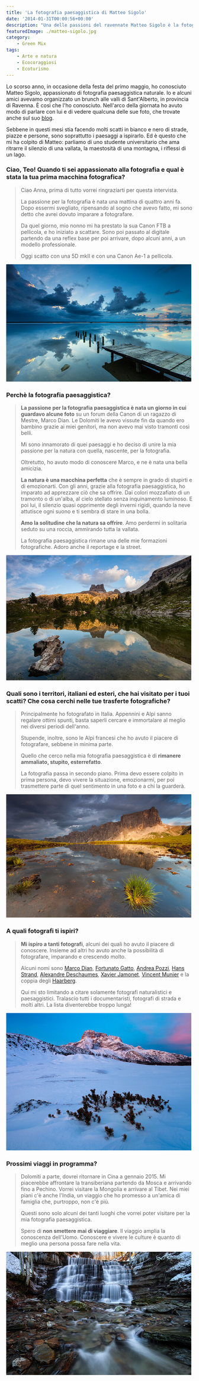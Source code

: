 ```yaml
---
title: 'La fotografia paesaggistica di Matteo Sigolo'
date: '2014-01-31T00:00:56+00:00'
description: "Una delle passioni del ravennate Matteo Sigolo è la fotografia paesaggistica naturale, motivo per cui viaggia l'Italia e l'estero con tutta la sua attrezzatura."
featuredImage: ./matteo-sigolo.jpg
category:
    - Green Mix
tags:
    - Arte e natura
    - Ecocoraggiosi
    - Ecoturismo
---
```


Lo scorso anno, in occasione della festa del primo maggio, ho conosciuto Matteo Sigolo, appassionato di fotografia paesaggistica naturale.
Io e alcuni amici avevamo organizzato un brunch alle valli di Sant'Alberto, in provincia di Ravenna. È così che l'ho conosciuto.
Nell'arco della giornata ho avuto modo di parlare con lui e di vedere qualcuna delle sue foto, che trovate anche sul suo [blog](http://teozzstudio.com).

Sebbene in questi mesi stia facendo molti scatti in bianco e nero di strade, piazze e persone, sono soprattutto i paesaggi a ispirarlo.
Ed è questo che mi ha colpito di Matteo: parliamo di uno studente universitario che ama ritrarre il silenzio di una vallata, la maestosità di una montagna, i riflessi di un lago.

### Ciao, Teo! Quando ti sei appassionato alla fotografia e qual è stata la tua prima macchina fotografica?

> Ciao Anna, prima di tutto vorrei ringraziarti per questa intervista.
>
> La passione per la fotografia è nata una mattina di quattro anni fa. Dopo essermi svegliato, ripensando al sogno che avevo fatto, mi sono detto che avrei dovuto imparare a fotografare.
>
> Da quel giorno, mio nonno mi ha prestato la sua Canon FTB a pellicola, e ho iniziato a scattare. Sono poi passato al digitale partendo da una reflex base per poi arrivare, dopo alcuni anni, a un modello professionale.
>
> Oggi scatto con una 5D mkII e con una Canon Ae-1 a pellicola.

![The X Ravenna (Ph. Matteo Sigolo)](./matteo-sigolo-4.jpg)

### Perchè la fotografia paesaggistica?

> **La passione per la fotografia paesaggistica è nata un giorno in cui guardavo alcune foto** su un forum della Canon di un ragazzo di Mestre, Marco Dian. Le Dolomiti le avevo vissute fin da quando ero bambino grazie ai miei genitori, ma non avevo mai visto tramonti così belli.
>
> Mi sono innamorato di quei paesaggi e ho deciso di unire la mia passione per la natura con quella, nascente, per la fotografia.
>
> Oltretutto, ho avuto modo di conoscere Marco, e ne è nata una bella amicizia.
>
> **La natura è una macchina perfetta** che è sempre in grado di stupirti e di emozionarti. Con gli anni, grazie alla fotografia paesaggistica, ho imparato ad apprezzare ciò che sa offrire. Dai colori mozzafiato di un tramonto o di un'alba, al cielo stellato senza inquinamento luminoso. E poi lui, il silenzio quasi opprimente degli inverni rigidi, quando la neve attutisce ogni suono e ti sembra di stare in una bolla.
>
> **Amo la solitudine che la natura sa offrire**. Amo perdermi in solitaria seduto su una roccia, ammirando tutta la vallata.
>
> La fotografia paesaggistica rimane una delle mie formazioni fotografiche. Adoro anche il reportage e la street.

![Spotlight Under The Averau passo Falzarego lago di Limides Dolomiti (Ph. Matteo Sigolo)](./matteo-sigolo-3.jpg)

### Quali sono i territori, italiani ed esteri, che hai visitato per i tuoi scatti? Che cosa cerchi nelle tue trasferte fotografiche?

> Principalmente ho fotografato in Italia. Appennini e Alpi sanno regalare ottimi spunti, basta saperli cercare e immortalare al meglio nei diversi periodi dell'anno.
>
> Stupende, inoltre, sono le Alpi francesi che ho avuto il piacere di fotografare, sebbene in minima parte.
>
> Quello che cerco nella mia fotografia paesaggistica è di **rimanere ammaliato, stupito, esterrefatto**.
>
> La fotografia passa in secondo piano. Prima devo essere colpito in prima persona, devo vivere la situazione, emozionarmi, per poi trasmettere parte di quel sentimento in una foto e a chi la guarderà.

![Mercury Passo Giau Dolomiti (Ph. Matteo Sigolo)](./matteo-sigolo-2.jpg)

### A quali fotografi ti ispiri?

> **Mi ispiro a tanti fotografi**, alcuni dei quali ho avuto il piacere di conoscere. Insieme ad altri ho avuto anche la possibilità di fotografare, imparando e crescendo molto.
>
> Alcuni nomi sono [Marco Dian](http://www.marcodian.com), [Fortunato Gatto](http://www.fortunatophotography.com), [Andrea Pozzi](http://www.forgottenlands.it), [Hans Strand](http://www.hansstrand.com/Hans_Strand/Hans_Strand_Photography.html), [Alexandre Deschaumes](http://autumn-ethereal.smugmug.com), [Xavier Jamonet](http://www.ecrinsdelumiere.com), [Vincent Munier](http://www.vincentmunier.com) e la coppia degli [Haarberg](http://www.haarbergphoto.com).
>
> Qui mi sto limitando a citare solamente fotografi naturalistici e paesaggistici. Tralascio tutti i documentaristi, fotografi di strada e molti altri. La lista diventerebbe troppo lunga!

![Cold Silence Prato Piazza Dolomiti (Ph. Matteo Sigolo)](./matteo-sigolo-1.jpg)

### Prossimi viaggi in programma?

> Dolomiti a parte, dovrei ritornare in Cina a gennaio 2015. Mi piacerebbe affrontare la transiberiana partendo da Mosca e arrivando fino a Pechino. Vorrei visitare la Mongolia e arrivare al Tibet. Nei miei piani c'è anche l'India, un viaggio che ho promesso a un'amica di famiglia che, purtroppo, non c'è più.
>
> Questi sono solo alcuni dei tanti luoghi che vorrei poter visitare per la mia fotografia paesaggistica.
>
> Spero di **non smettere mai di viaggiare**. Il viaggio amplia la conoscenza dell'Uomo. Conoscere e vivere le culture è quanto di meglio una persona possa fare nella vita.

![Tre-Cascate-Badia-Prataglia-Ph.-Matteo-Sigolo](./matteo-sigolo-5.jpg)
